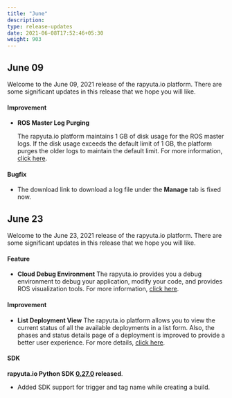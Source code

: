 ```yaml
---
title: "June"
description:
type: release-updates
date: 2021-06-08T17:52:46+05:30
weight: 903
---
```

 
 
## June 09
Welcome to the June 09, 2021 release of the rapyuta.io platform. There
are some significant updates in this release that we hope you will like.
 

#### Improvement

* **ROS Master Log Purging**

    The rapyuta.io platform maintains 1 GB of disk usage for the ROS master logs. If the disk usage exceeds the default limit of 1 GB, the platform purges the older logs to maintain the default limit. For more information, [click here](/5_deep-dives/51_managing-devices/513_device-config-variables/).


#### Bugfix

* The download link to download a log file under the **Manage** tab is fixed now.


## June 23
Welcome to the June 23, 2021 release of the rapyuta.io platform. There
are some significant updates in this release that we hope you will like.

#### Feature

* **Cloud Debug Environment**
The rapyuta.io provides you a debug environment to debug your application, modify your code, and provides ROS visualization tools. For more information, [click here](/5_deep-dives/52_software-development/529_debug-environment/).

#### Improvement

* **List Deployment View**
The rapyuta.io platform allows you to view the current status of all the available deployments in a list form. Also, the phases and status details page of a deployment is improved to provide a better user experience. For more details, [click here](/5_deep-dives/52_software-development/528_deployment-phase/).

#### SDK
 
**rapyuta.io Python SDK [0.27.0](/3_how-tos/35_tooling_and_debugging/rapyuta-io-python-sdk/#installation) released**.

* Added SDK support for trigger and tag name while creating a build.



    

